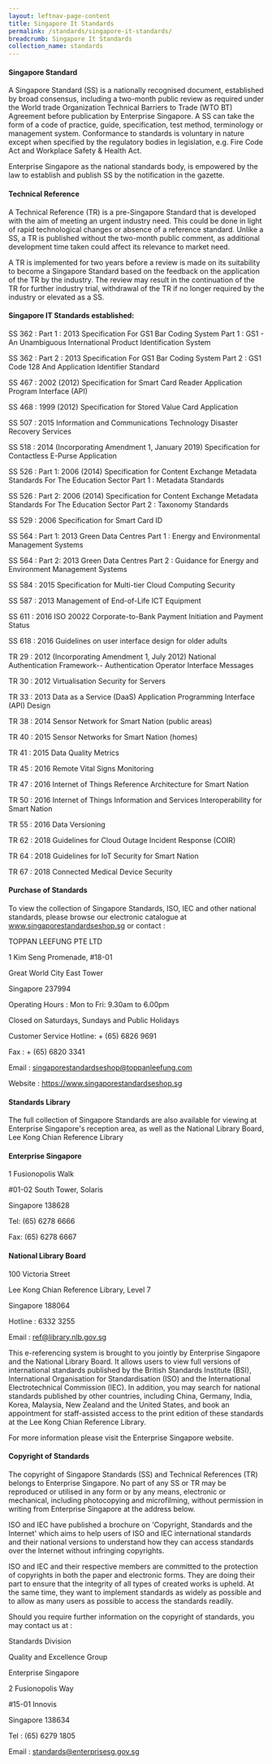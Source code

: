 ```yaml
---
layout: leftnav-page-content
title: Singapore It Standards
permalink: /standards/singapore-it-standards/
breadcrumb: Singapore It Standards
collection_name: standards
---
```


#### Singapore Standard
A Singapore Standard (SS) is a nationally recognised document, established by broad consensus, including a two-month public review as required under the World trade Organization Technical Barriers to Trade (WTO BT) Agreement before publication by Enterprise Singapore. A SS can take the form of a code of practice, guide, specification, test method, terminology or management system. Conformance to standards is voluntary in nature except when specified by the regulatory bodies in legislation, e.g. Fire Code Act and Workplace Safety & Health Act.

Enterprise Singapore as the national standards body, is empowered by the law to establish and publish SS by the notification in the gazette.

#### Technical Reference
A Technical Reference (TR) is a pre-Singapore Standard that is developed with the aim of meeting an urgent industry need. This could be done in light of rapid technological changes or absence of a reference standard. Unlike a SS, a TR is published without the two-month public comment, as additional development time taken could affect its relevance to market need.

A TR is implemented for two years before a review is made on its suitability to become a Singapore Standard based on the feedback on the application of the TR by the industry. The review may result in the continuation of the TR for further industry trial, withdrawal of the TR if no longer required by the industry or elevated as a SS.

#### Singapore IT Standards established:

SS 362 : Part 1 : 2013	Specification For GS1 Bar Coding System Part 1 : GS1 - An Unambiguous International Product Identification System

SS 362 : Part 2 : 2013	Specification For GS1 Bar Coding System Part 2 : GS1 Code 128 And Application Identifier Standard

SS 467 : 2002 (2012)	Specification for Smart Card Reader Application Program Interface (API)

SS 468 : 1999 (2012)	Specification for Stored Value Card Application

SS 507 : 2015	Information and Communications Technology Disaster Recovery Services

SS 518 : 2014 (Incorporating Amendment 1, January 2019)	Specification for Contactless E-Purse Application

SS 526 : Part 1: 2006 (2014)	Specification for Content Exchange Metadata Standards For The Education Sector Part 1 : Metadata Standards

SS 526 : Part 2: 2006 (2014)	Specification for Content Exchange Metadata Standards For The Education Sector Part 2 : Taxonomy Standards

SS 529 : 2006	Specification for Smart Card ID

SS 564 : Part 1: 2013	Green Data Centres Part 1 : Energy and Environmental Management Systems

SS 564 : Part 2: 2013	Green Data Centres Part 2 : Guidance for Energy and Environment Management Systems

SS 584 : 2015	Specification for Multi-tier Cloud Computing Security

SS 587 : 2013	Management of End-of-Life ICT Equipment

SS 611 : 2016	ISO 20022 Corporate-to-Bank Payment Initiation and Payment Status

SS 618 : 2016	Guidelines on user interface design for older adults

TR 29 : 2012 (Incorporating Amendment 1, July 2012)	National Authentication Framework-- Authentication Operator Interface Messages

TR 30 : 2012	Virtualisation Security for Servers

TR 33 : 2013 Data as a Service (DaaS) Application Programming Interface (API) Design

TR 38 : 2014	Sensor Network for Smart Nation (public areas)

TR 40 : 2015 Sensor Networks for Smart Nation (homes)

TR 41 : 2015 Data Quality Metrics

TR 45 : 2016	Remote Vital Signs Monitoring

TR 47 : 2016	Internet of Things Reference Architecture for Smart Nation

TR 50 : 2016	Internet of Things Information and Services Interoperability for Smart Nation

TR 55 : 2016	Data Versioning

TR 62 : 2018	Guidelines for Cloud Outage Incident Response (COIR)

TR 64 : 2018	Guidelines for IoT Security for Smart Nation

TR 67 : 2018	Connected Medical Device Security


#### Purchase of Standards

To view the collection of Singapore Standards, ISO, IEC and other national standards, please browse our electronic catalogue at www.singaporestandardseshop.sg or contact :

TOPPAN LEEFUNG PTE LTD

1 Kim Seng Promenade, #18-01

Great World City East Tower

Singapore 237994


Operating Hours : Mon to Fri: 9.30am to 6.00pm

Closed on Saturdays, Sundays and Public Holidays


Customer Service Hotline: + (65) 6826 9691

Fax : + (65) 6820 3341

Email : singaporestandardseshop@toppanleefung.com

Website : https://www.singaporestandardseshop.sg


#### Standards Library

The full collection of Singapore Standards are also available for viewing at Enterprise Singapore's reception area, as well as the National Library Board, Lee Kong Chian Reference Library

#### Enterprise Singapore

1 Fusionopolis Walk

#01-02 South Tower, Solaris

Singapore 138628

Tel: (65) 6278 6666

Fax: (65) 6278 6667

#### National Library Board 

100 Victoria Street 

Lee Kong Chian Reference Library, Level 7

Singapore 188064 

Hotline : 6332 3255 

Email : ref@library.nlb.gov.sg


This e-referencing system is brought to you jointly by Enterprise Singapore and the National Library Board. It allows users to view full versions of international standards published by the British Standards Institute (BSI), International Organisation for Standardisation (ISO) and the International Electrotechnical Commission (IEC). In addition, you may search for national standards published by other countries, including China, Germany, India, Korea, Malaysia, New Zealand and the United States, and book an appointment for staff-assisted access to the print edition of these standards at the Lee Kong Chian Reference Library.


For more information please visit the Enterprise Singapore website.


#### Copyright of Standards

The copyright of Singapore Standards (SS) and Technical References (TR) belongs to Enterprise Singapore. No part of any SS or TR may be reproduced or utilised in any form or by any means, electronic or mechanical, including photocopying and microfilming, without permission in writing from Enterprise Singapore at the address below.

ISO and IEC have published a brochure on 'Copyright, Standards and the Internet' which aims to help users of ISO and IEC international standards and their national versions to understand how they can access standards over the Internet without infringing copyrights.

ISO and IEC and their respective members are committed to the protection of copyrights in both the paper and electronic forms. They are doing their part to ensure that the integrity of all types of created works is upheld. At the same time, they want to implement standards as widely as possible and to allow as many users as possible to access the standards readily.

Should you require further information on the copyright of standards, you may contact us at :


Standards Division

Quality and Excellence Group 

Enterprise Singapore

2 Fusionopolis Way

#15-01 Innovis 

Singapore 138634 

Tel : (65) 6279 1805

Email : standards@enterprisesg.gov.sg
